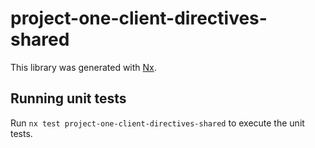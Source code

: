 # project-one-client-directives-shared

This library was generated with [Nx](https://nx.dev).

## Running unit tests

Run `nx test project-one-client-directives-shared` to execute the unit tests.
